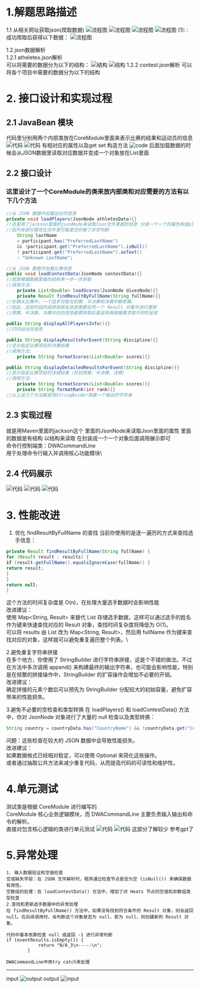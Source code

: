 # 1.解题思路描述

1.1 从相关网址获取json(爬取数据)
![流程图](./imgs/联想截图_20241125124629.png)
![流程图](./imgs/联想截图_20241125124645.png)
![流程图](./imgs/联想截图_20241125124659.png)
![流程图](./imgs/联想截图_20241125124722.png)
(1): : 成功爬取后获得以下数据：
![流程图](./imgs/联想截图_20241125125710.png)

1.2 json数据解析\
1.2.1 atheletes.json解析\
可以将需要的数据分为以下的结构：
![结构](./imgs/联想截图_20241125125841.png)
![结构](./imgs/联想截图_20241125125902.png)
1.2.2 contest.json解析
可以将各个项目中需要的数据分为以下的结构

# 2. 接口设计和实现过程
## 2.1 JavaBean 模块
代码里分别用两个内部类放在CoreModule里面来表示比赛的结果和运动员的信息
![代码](./imgs/联想截图_20241125234022.png)
![代码](./imgs/联想截图_20241125234054.png)
有相对应的属性以及get set 构造方法
![code](./imgs/联想截图_20241125234112.png)
后面加载数据的时候会从JSON数据里读取对应数据并变成一个对象放在List里面
## 2.2 接口设计
### 这里设计了一个CoreModule的类来放内部类和对应需要的方法有以下几个方法
```java
//从 JSON 数据中加载运动员信息
private void loadPlayers(JsonNode athletesData){}
//这里用了jackson里面的jsonNode来读取Json文件里面的信息 分成一个一个的属性构造player对象
//因为有部分属性在文件里可能是空的做了非空判断
    String lastName 
    = participant.has("PreferredLastName") 
    && !participant.get("PreferredLastName").isNull() 
    ? participant.get("PreferredLastName").asText() 
    : "Unknown LastName";

//从 JSON 数据中加载比赛信息
public void loadContestData(JsonNode contestData){}
//就是根据数据里面的结构来一步一步获取
//调用方法:
    private List<Double> loadScores(JsonNode divesNode){}
    private Result findResultByFullName(String fullName){}
//在跳水比赛中，一个选手可能在初赛、半决赛和决赛中都参赛。
//因此，这些阶段的成绩和排名信息需要在同一个 Result 对象中进行更新
//预赛、半决赛、决赛对应的信息都要获取后面呈现再根据需求做不同的呈现
    
public String displayAllPlayersInfo(){}
//打印运动员信息

public String displayResultsForEvent(String discipline){}
//显示指定比赛项目的决赛结果
//调用方法:
    private String formatScores(List<Double> scores){}

public String displayDetailedResultsForEvent(String discipline){}
//显示指定比赛项目的详细结果（包括预赛、半决赛、决赛）
//调用方法:
    private String formatScores(List<Double> scores){}
    private String formatRank(int rank){}
//以上这几个方法都是用StringBuider来建一个输出的字符串
```
## 2.3 实现过程
就是用Maven里面的jackson这个 里面的JsonNode来读取Json里面的属性
里面的数据是有结构 以结构来读取 在封装成一个一个对象后面调用展示即可\
命令行控制端类：DWACommandLine\
用于处理命令行输入并调用核心功能模块\
## 2.4 代码展示
![代码](./imgs/联想截图_20241126002813.png)
![代码](./imgs/联想截图_20241126002830.png)
![代码](./imgs/联想截图_20241126002847.png)

# 3. 性能改进
1. 优化 findResultByFullName 的查找
   当前你使用的是逐一遍历的方式来查找选手信息：
```java
private Result findResultByFullName(String fullName) {
for (Result result : results) {
if (result.getFullName().equalsIgnoreCase(fullName)) {
return result;
}
}
return null;
}
```
这个方法的时间复杂度是 O(n)，在处理大量选手数据时会影响性能\
改进建议：\
使用 Map<String, Result> 来替代 List<Result> 存储选手数据，这样可以通过选手的姓名作为键来快速查找对应的 Result 对象，查找时间复杂度将降低为 O(1)。\
可以将 results 由 List 改为 Map<String, Result>，然后用 fullName 作为键来查找对应的对象，这样就可以避免重复遍历整个列表。\

2.避免重复字符串拼接\
   在多个地方，你使用了 StringBuilder 进行字符串拼接，这是个不错的做法。不过在方法中多次调用 append() 来构建最终的输出字符串，也可能会影响性能，特别是在频繁的拼接操作中，StringBuilder 的扩容操作会增加不必要的开销。\
改进建议：\
确定拼接的元素个数后可以预先为 StringBuilder 分配较大的初始容量，避免扩容带来的性能损失。

3.避免不必要的空检查和类型转换
在 loadPlayers() 和 loadContestData() 方法中，你对 JsonNode 对象进行了大量的 null 检查以及类型转换：
```java
String country = countryData.has("CountryName") && !countryData.get("CountryName").isNull() ? countryData.get("CountryName").asText() : "Unknown Country";
```
问题：这些检查在较大的 JSON 数据中会导致性能损失。\
改进建议：\
如果数据格式已经相对稳定，可以使用 Optional 来简化这些操作。\
或者通过抽取公共方法来减少重复代码，从而提高代码的可读性和维护性。

# 4.单元测试
测试类是根据 CoreModule 进行编写的\
CoreModule 核心业务逻辑模块，而 DWACommandLine 主要负责输入输出和命令的解析。\
直接对包含核心逻辑的类进行单元测试
![代码](./imgs/联想截图_20241126004221.png)
![代码](./imgs/联想截图_20241126004238.png)
这部分了解较少 参考gpt了

# 5.异常处理
````
1. 输入数据验证和空值检查
空或缺失字段：在 JSON 文件解析时，程序通过检查节点是否为空 (isNull()) 来确保数据有效性。
空数组的处理：在 loadContestData() 方法中，增加了对 Heats 节点的空值和非数组类型检查
2.查找和更新选手数据中的异常处理
在 findResultByFullName() 方法中，如果没有找到符合条件的 Result 对象，则会返回 null。在后续调用时，会判断这个对象是否为 null，若为 null，则创建新的 Result 对象。

代码中基本依靠检查 null 或返回 -1 进行异常判断
if (eventResults.isEmpty()) {
            return "N/A_3\n-----\n"; 
        }

DWACommandLine中用try catch来处理
````

----------------------------
input
![output](./imgs/联想截图_20241126005509.png)
output
![input](./imgs/联想截图_20241126005458.png)
